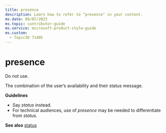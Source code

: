 ```yaml
---
title: presence
description: Learn how to refer to "presence" in your content.
ms.date: 09/07/2023
ms.topic: contributor-guide
ms.service: microsoft-product-style-guide
ms.custom:
  - TopicID 71405
---
```



# presence

Do not use.  

The combination of the user’s availability and their status message.  

**Guidelines**  
- Say *status* instead.  
- For technical audiences, use of *presence* may be needed to differentiate from *status*.  

**See also** [status](~/teams-style-guide/a-z-word-list/s/status.md)  

